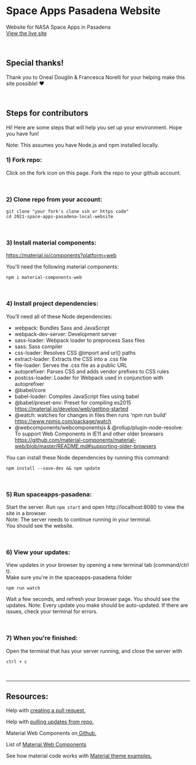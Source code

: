 # Space Apps Pasadena Website

Website for NASA Space Apps in Pasadena </br> <a
href="https://spaceapps-pasadena.netlify.app/" target="_blank">View the live site</a>

<br>

## Special thanks!

Thank you to Oneal Douglin & Francesca Norelli for your helping make this site possible! ❤️

</br>

## Steps for contributors

Hi! Here are some steps that will help you set up your environment. Hope you
have fun!

Note: This assumes you have Node.js and npm installed locally.

### 1) Fork repo:

Click on the fork icon on this page.
Fork the repo to your github account.

<br>

### 2) Clone repo from your account:

```
git clone "your fork's clone ssh or https code"
cd 2021-space-apps-pasadena-local-website
```

<br>

### 3) Install material components:

https://material.io/components?platform=web

You'll need the following material components:

```
npm i material-components-web
```

<br>

### 4) Install project dependencies:

You’ll need all of these Node dependencies:

- webpack: Bundles Sass and JavaScript
- webpack-dev-server: Development server
- sass-loader: Webpack loader to preprocess Sass files
- sass: Sass compiler
- css-loader: Resolves CSS @import and url() paths
- extract-loader: Extracts the CSS into a .css file
- file-loader: Serves the .css file as a public URL
- autoprefixer: Parses CSS and adds vendor prefixes to CSS rules
- postcss-loader: Loader for Webpack used in conjunction with autoprefixer
- @babel/core
- babel-loader: Compiles JavaScript files using babel
- @babel/preset-env: Preset for compiling es2015 <br>
  https://material.io/develop/web/getting-started <br>
- @watch: watches for changes in files then runs 'npm run build'
  https://www.npmjs.com/package/watch <br>
- @webcomponents/webcomponentsjs & @rollup/plugin-node-resolve: To support Web
  Components in IE11 and other older browsers
  https://github.com/material-components/material-web/blob/master/README.md#supporting-older-browsers

You can install these Node dependencies by running this command:

```
npm install --save-dev && npm update
```

<br>

### 5) Run spaceapps-pasadena:

Start the server. Run `npm start` and open http://localhost:8080 to view the
site in a browser. <br>
Note: The server needs to continue running in your terminal. <br>
You should see the website.

<br>

### 6) View your updates:

View updates in your browser by opening a new terminal tab (command/ctrl t).
<br>
Make sure you're in the spaceapps-pasadena folder <br>

```
npm run watch
```

Wait a few seconds, and refresh your browser page. You should see the updates.
Note: Every update you make should be auto-updated. If there are issues, check
your terminal for errors.

<br>

### 7) When you're finished:

Open the terminal that has your server running, and close the server with

```
ctrl + c
```

<br>

---

## Resources:

Help with <a href="https://docs.github.com/en/github/collaborating-with-pull-requests/proposing-changes-to-your-work-with-pull-requests/creating-a-pull-request"
target="_blank">creating a pull request.</a>

Help with <a href="https://docs.github.com/en/get-started/using-git/getting-changes-from-a-remote-repository#pulling-changes-from-a-remote-repository"
target="_blank"> pulling updates from repo.</a>

Material Web Components on<a href="https://github.com/material-components/material-web" target="_blank">
Github. </a>

List of <a href="https://material.io/components?platform=web" target="_blank">Material Web Components</a>

See how material code works with <a href="https://glitch.com/~material-theme-builder" target="_blank">Material theme
examples.</a>
